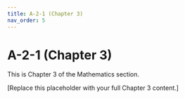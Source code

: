 ```yaml
---
title: A-2-1 (Chapter 3)
nav_order: 5
---
```


# A-2-1 (Chapter 3)

This is Chapter 3 of the Mathematics section.

[Replace this placeholder with your full Chapter 3 content.]
